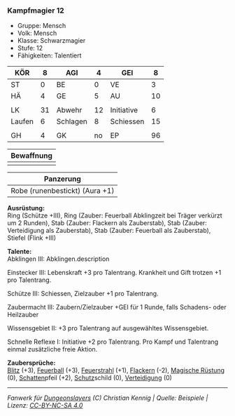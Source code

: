### Kampfmagier 12  
- Gruppe: Mensch  
- Volk: Mensch  
- Klasse: Schwarzmagier  
- Stufe: 12  
- Fähigkeiten: Talentiert  


| KÖR | 8 | AGI | 4 | GEI | 8 |
| --- | --- | --- | --- | --- | --- |
| ST | 0 | BE | 0 | VE | 3 |
| HÄ | 4 | GE | 5 | AU | 10 |
|  |  |  |  |  |  |
| LK | 31 | Abwehr | 12 | Initiative | 6 |
| Laufen | 6 | Schlagen | 8 | Schiessen | 15 |
|  |  |  |  |  |  |
| GH | 4 | GK | no | EP | 96 |


| Bewaffnung |
| --- |
|  |


| Panzerung |
| --- |
| Robe (runenbestickt) (Aura +1) |


**Ausrüstung:**  
Ring (Schütze +III), Ring (Zauber: Feuerball Abklingzeit bei Träger verkürzt um 2 Runden), Stab (Zauber: Flackern als Zauberstab), Stab (Zauber: Verteidigung als Zauberstab), Stab (Zauber: Feuerball als Zauberstab), Stiefel (Flink +III)

**Talente:**  
Abklingen III: Abklingen.description

Einstecker III: Lebenskraft +3 pro Talentrang. Krankheit und Gift trotzen +1 pro Talentrang.

Schütze III: Schiessen, Zielzauber +1 pro Talentrang.

Zaubermacht III: Zaubern/Zielzauber +GEI für 1 Runde, falls Schadens- oder Heilzauber

Wissensgebiet II: +3 pro Talentrang auf ausgewähltes Wissensgebiet.

Schnelle Reflexe I: Initiative +2 pro Talentrang. Pro Kampf und Talentrang einmal zusätzliche freie Aktion.


**Zaubersprüche:**  
[Blitz](/grw/zauber/blitz.md) (+3), [Feuerball](/grw/zauber/feuerball.md) (+3), [Feuerstrahl](/grw/zauber/feuerstrahl.md) (+1), [Flackern](/grw/zauber/flackern.md) (-2), [Magische Rüstung](/grw/zauber/magische-ruestung.md) (0), [Schatten](/grw/zauber/schatten.md)pfeil (+2), [Schutz](/fanwerk/zauber/schutz.md)schild (0), [Verteidigung](/grw/zauber/verteidigung.md) (0)




___
*Fanwerk für [Dungeonslayers](https://www.dungeonslayers.net/) (C) Christian Kennig | Quelle: Beispiele | Lizenz: [CC-BY-NC-SA 4.0](https://creativecommons.org/licenses/by-nc-sa/4.0/deed.de)*